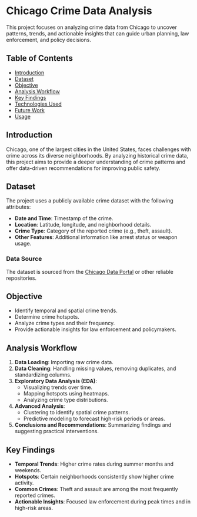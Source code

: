 # Chicago Crime Data Analysis

This project focuses on analyzing crime data from Chicago to uncover patterns, trends, and actionable insights that can guide urban planning, law enforcement, and policy decisions.

## Table of Contents
- [Introduction](#introduction)
- [Dataset](#dataset)
- [Objective](#objective)
- [Analysis Workflow](#analysis-workflow)
- [Key Findings](#key-findings)
- [Technologies Used](#technologies-used)
- [Future Work](#future-work)
- [Usage](#usage)

## Introduction
Chicago, one of the largest cities in the United States, faces challenges with crime across its diverse neighborhoods. By analyzing historical crime data, this project aims to provide a deeper understanding of crime patterns and offer data-driven recommendations for improving public safety.

## Dataset
The project uses a publicly available crime dataset with the following attributes:
- **Date and Time**: Timestamp of the crime.
- **Location**: Latitude, longitude, and neighborhood details.
- **Crime Type**: Category of the reported crime (e.g., theft, assault).
- **Other Features**: Additional information like arrest status or weapon usage.

### Data Source
The dataset is sourced from the [Chicago Data Portal](https://data.cityofchicago.org/) or other reliable repositories.

## Objective
- Identify temporal and spatial crime trends.
- Determine crime hotspots.
- Analyze crime types and their frequency.
- Provide actionable insights for law enforcement and policymakers.

## Analysis Workflow
1. **Data Loading**: Importing raw crime data.
2. **Data Cleaning**: Handling missing values, removing duplicates, and standardizing columns.
3. **Exploratory Data Analysis (EDA)**:
   - Visualizing trends over time.
   - Mapping hotspots using heatmaps.
   - Analyzing crime type distributions.
4. **Advanced Analysis**:
   - Clustering to identify spatial crime patterns.
   - Predictive modeling to forecast high-risk periods or areas.
5. **Conclusions and Recommendations**: Summarizing findings and suggesting practical interventions.

## Key Findings
- **Temporal Trends**: Higher crime rates during summer months and weekends.
- **Hotspots**: Certain neighborhoods consistently show higher crime activity.
- **Common Crimes**: Theft and assault are among the most frequently reported crimes.
- **Actionable Insights**: Focused law enforcement during peak times and in high-risk areas.


